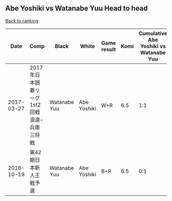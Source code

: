 ## Abe Yoshiki vs Watanabe Yuu Head to head

[Back to ranking](../../index.md)




| **Date** | **Comp** | **Black** | **White** | **Game result** | **Komi** | **Cumulative Abe Yoshiki vs Watanabe Yuu** | **Abe Yoshiki streak** | **Watanabe Yuu streak** | 
| --- | --- | --- | --- | --- | --- | --- | --- | --- |
| 2017-03-27 | 2017年日本囲碁リーグ1st2回戦浪速-兵庫三将戦 | Watanabe Yuu | Abe Yoshiki | W+R | 6.5 | 1:1 | 1 | 0 | 
| 2016-10-19 | 第42期日本新人王戦予選 | Watanabe Yuu | Abe Yoshiki | B+R | 6.5 | 0:1 | 0 | 1 |




